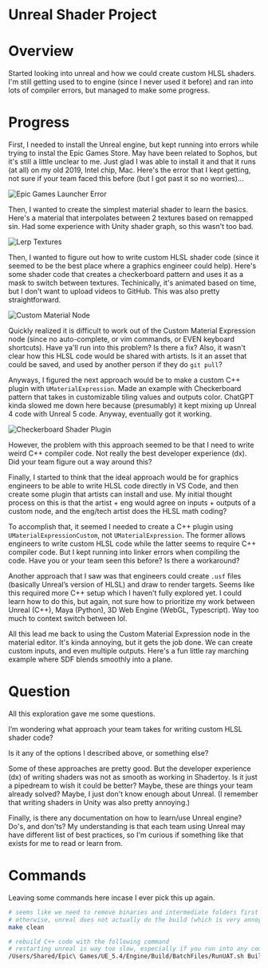 # Unreal Shader Project

# Overview

Started looking into unreal and how we could create custom HLSL shaders. I'm still getting used to to engine (since I never used it before) and ran into lots of compiler errors, but managed to make some progress.

# Progress

First, I needed to install the Unreal engine, but kept running into errors while trying to instal the Epic Games Store. May have been related to Sophos, but it's still a little unclear to me. Just glad I was able to install it and that it runs (at all) on my old 2019, Intel chip, Mac. Here's the error that I kept getting, not sure if your team faced this before (but I got past it so no worries)...

![Epic Games Launcher Error](Screenshots/01-epic-games-launcher-error.png)

Then, I wanted to create the simplest material shader to learn the basics. Here's a material that interpolates between 2 textures based on remapped sin. Had some experience with Unity shader graph, so this wasn't too bad.

![Lerp Textures](Screenshots/02-lerp-textures.png)

Then, I wanted to figure out how to write custom HLSL shader code (since it seemed to be the best place where a graphics engineer could help). Here's some shader code that creates a checkerboard pattern and uses it as a mask to switch between textures. Techinically, it's animated based on time, but I don't want to upload videos to GitHub. This was also pretty straightforward.

![Custom Material Node](Screenshots/03-custom-material-node.png)

Quickly realized it is difficult to work out of the Custom Material Expression node (since no auto-complete, or vim commands, or EVEN keyboard shortcuts). Have ya'll run into this problem? Is there a fix? Also, it wasn't clear how this HLSL code would be shared with artists. Is it an asset that could be saved, and used by another person if they do `git pull`?

Anyways, I figured the next approach would be to make a custom C++ plugin with `UMaterialExpression`. Made an example with Checkerboard pattern that takes in customizable tiling values and outputs color. ChatGPT kinda slowed me down here because (presumably) it kept mixing up Unreal 4 code with Unreal 5 code. Anyway, eventually got it working.

![Checkerboard Shader Plugin](Screenshots/05-checkerboard-shader-plugin.png)

However, the problem with this approach seemed to be that I need to write weird C++ compiler code. Not really the best developer experience (dx). Did your team figure out a way around this?

Finally, I started to think that the ideal approach would be for graphics engineers to be able to write HLSL code directly in VS Code, and then create some plugin that artists can install and use. My initial thought process on this is that the artist + eng would agree on inputs + outputs of a custom node, and the eng/tech artist does the HLSL math coding?

To accomplish that, it seemed I needed to create a C++ plugin using `UMaterialExpressionCustom`, not `UMaterialExpression`. The former allows engineers to write custom HLSL code while the latter seems to require C++ compiler code. But I kept running into linker errors when compiling the code. Have you or your team seen this before? Is there a workaround?

Another approach that I saw was that engineers could create `.usf` files (basically Unreal’s version of HLSL) and draw to render targets. Seems like this required more C++ setup which I haven’t fully explored yet. I could learn how to do this, but again, not sure how to prioritize my work between Unreal (C++), Maya (Python), 3D Web Engine (WebGL, Typescript). Way too much to context switch between lol.

All this lead me back to using the Custom Material Expression node in the material editor. It's kinda annoying, but it gets the job done. We can create custom inputs, and even multiple outputs. Here's a fun little ray marching example where SDF blends smoothly into a plane.

# Question

All this exploration gave me some questions.

I’m wondering what approach your team takes for writing custom HLSL shader code?

Is it any of the options I described above, or something else?

Some of these approaches are pretty good. But the developer experience (dx) of writing shaders was not as smooth as working in Shadertoy. Is it just a pipedream to wish it could be better? Maybe, these are things your team already solved? Maybe, I just don't know enough about Unreal. (I remember that writing shaders in Unity was also pretty annoying.)

Finally, is there any documentation on how to learn/use Unreal engine? Do's, and don'ts? My understanding is that each team using Unreal may have different list of best practices, so I'm curious if something like that exists for me to read or learn from.

# Commands

Leaving some commands here incase I ever pick this up again.

```bash
# seems like we need to remove binaries and intermediate folders first
# otherwise, unreal does not actually do the build (which is very annoying)
make clean

# rebuild C++ code with the following command
# restarting unreal is way too slow, especially if you run into any compiler errors
/Users/Shared/Epic\ Games/UE_5.4/Engine/Build/BatchFiles/RunUAT.sh BuildCookRun -project="/Users/<username>/Desktop/dev/unreal-projects/MyShaderProject/MyShaderProject.uproject"  -noP4 -platform=Mac -clientconfig=Development -serverconfig=Development -cook -allmaps -build
```
